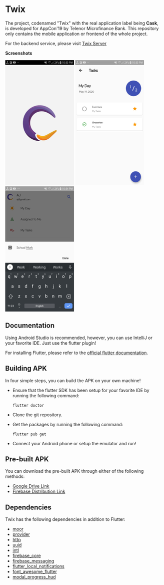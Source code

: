 # Twix

The project, codenamed "Twix" with the real application label being **Cask**, is developed for AppCon'19 by Telenor Microfinance Bank. This repository only contains the mobile application or frontend of the whole project. 

For the backend service, please visit [Twix Server](https://github.com/Diaga/Twix-Server)



**Screenshots**


<img src="https://github.com/ChHannan/twix/blob/master/splash.jpeg" width="220" height="400" />

<img src="https://github.com/ChHannan/twix/blob/master/tasks.jpeg" width="220" height="400" />

<img src="https://github.com/ChHannan/twix/blob/master/board.jpeg" width="220" height="400" />





## Documentation

Using Android Studio is recommended, however, you can use IntelliJ or your favorite IDE. Just use the flutter plugin!

For installing Flutter, please refer to the [official flutter documentation](https://flutter.dev/get-started/).

## Building APK

In four simple steps, you can build the APK on your own machine!

* Ensure that the flutter SDK has been setup for your favorite IDE by running the following command:
  ```
  flutter doctor
  ```

* Clone the git repository.
* Get the packages by running the following command:
  ```
  flutter pub get
  ```
* Connect your Android phone or setup the emulator and run!

## Pre-built APK

You can download the pre-built APK through either of the following methods:

* [Google Drive Link](https://drive.google.com/open?id=1z2ix7fi-9R1Mvkx4_AJ21RgPxLpdBykt)
* [Firebase Distribution Link](https://appdistribution.firebase.dev/i/8mnCboMR)

## Dependencies

Twix has the following dependencies in addition to Flutter:
* [moor](https://github.com/simolus3/moor)
* [provider](https://pub.dev/packages/provider)
* [http](https://pub.dev/packages/http)
* [uuid](https://pub.dev/packages/uuid)
* [intl](https://pub.dev/packages/intl)
* [firebase_core](https://pub.dev/packages/firebase_core)
* [firebase_messaging](https://pub.dev/packages/firebase_messaging)
* [flutter_local_notifications](https://pub.dev/packages/flutter_local_notifications)
* [font_awesome_flutter](https://pub.dev/packages/font_awesome_flutter)
* [modal_progress_hud](https://pub.dev/packages/modal_progress_hud)
